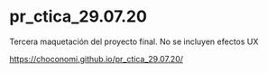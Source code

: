 # pr_ctica_29.07.20
Tercera maquetación del proyecto final. No se incluyen efectos UX

https://choconomi.github.io/pr_ctica_29.07.20/
